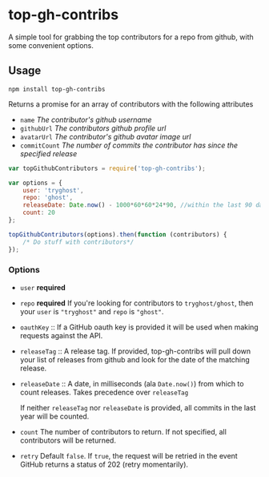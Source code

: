 top-gh-contribs
===============

A simple tool for grabbing the top contributors for a repo from github, with some convenient options.

Usage
----------------------

```
npm install top-gh-contribs
```

Returns a promise for an array of contributors with the following attributes

* `name` *The contributor's github username*
* `githubUrl` *The contributors github profile url*
* `avatarUrl` *The contributor's github avatar image url*
* `commitCount` *The number of commits the contributor has since the specified release*

```js
var topGithubContributors = require('top-gh-contribs');

var options = {
    user: 'tryghost',
    repo: 'ghost',
    releaseDate: Date.now() - 1000*60*60*24*90, //within the last 90 days
    count: 20
};

topGithubContributors(options).then(function (contributors) {
    /* Do stuff with contributors*/
});
```

### Options

* `user` **required**
* `repo` **required**
    If you're looking for contributors to `tryghost/ghost`, then your `user` is `"tryghost"` and `repo` is `"ghost"`.
* `oauthKey` ::
    If a GitHub oauth key is provided it will be used when making requests against the API.
* `releaseTag` ::
    A release tag. If provided, top-gh-contribs will pull down your list of releases from github and look for the date of the matching release.
* `releaseDate` ::
    A date, in milliseconds (ala `Date.now()`) from which to count releases. Takes precedence over `releaseTag`

    If neither `releaseTag` nor `releaseDate` is provided, all commits in the last year will be counted.
* `count`
    The number of contributors to return. If not specified, all contributors will be returned.
* `retry`
    Default `false`.  If `true`, the request will be retried in the event GitHub returns a status of 202
    (retry momentarily).
